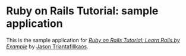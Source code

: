 # Ruby on Rails Tutorial: sample application

This is the sample application for
[*Ruby on Rails Tutorial: Learn Rails by Example*](http"//railstutorial.org/)
by [Jason Triantafillkaos](http://studentweb.bhtafe.edu.au).
